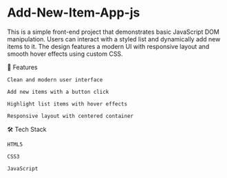 # Add-New-Item-App-js
This is a simple front-end project that demonstrates basic JavaScript DOM manipulation. Users can interact with a styled list and dynamically add new items to it. The design features a modern UI with responsive layout and smooth hover effects using custom CSS.


🔧 Features

    Clean and modern user interface
    
    Add new items with a button click
    
    Highlight list items with hover effects
    
    Responsive layout with centered container
    
    
🛠 Tech Stack

    HTML5
    
    CSS3
    
    JavaScript
    

